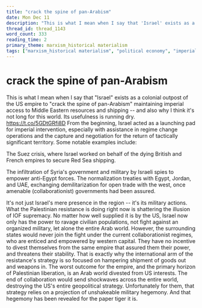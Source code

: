 ```yaml
---
title: "crack the spine of pan-Arabism"
date: Mon Dec 11
description: "This is what I mean when I say that 'Israel' exists as a colonial outpost of the US empire to 'crack the spine of pan-Arabism' maintaining imperial access to..."
thread_id: thread_1143
word_count: 333
reading_time: 2
primary_theme: marxism_historical materialism
tags: ["marxism_historical materialism", "political economy", "imperialism_colonialism", "cultural criticism", "organizational theory"]
---
```


# crack the spine of pan-Arabism

This is what I mean when I say that "Israel" exists as a colonial outpost of the US empire to "crack the spine of pan-Arabism" maintaining imperial access to Middle Eastern resources and shipping -- and also why I think it's not long for this world. Its usefulness is running dry. https://t.co/5GDtGRfi8D From the beginning, Israel acted as a launching pad for imperial intervention, especially with assistance in regime change operations and the capture and negotiation for the return of tactically significant territory. Some notable examples include:

The Suez crisis, where Israel worked on behalf of the dying British and French empires to secure Red Sea shipping.

The infiltration of Syria's government and military by Israeli spies to empower anti-Egypt forces. The normalization treaties with Egypt, Jordan, and UAE, exchanging demilitarization for open trade with the west, once amenable (collaborationist) governments had been assured.

It's not just Israel's mere presence in the region -- it's its military actions. What the Palestinian resistance is doing right now is shattering the illusion of IOF supremacy. No matter how well supplied it is by the US, Israel now only has the power to ravage civilian populations, not fight against an organized military, let alone the entire Arab world. However, the surrounding states would never join the fight under the current collaborationist regimes, who are enticed and empowered by western capital. They have no incentive to divest themselves from the same empire that assured them their power, and threatens their stability. That is exactly why the international arm of the resistance's strategy is so focused on hampering shipment of goods out and weapons in. The worst outcome for the empire, and the primary horizon of Palestinian liberation, is an Arab world divested from US interests. The end of collaboration would send shockwaves across the entire world, destroying the US's entire geopolitical strategy. Unfortunately for them, that strategy relies on a projection of unshakeable military hegemony. And that hegemony has been revealed for the paper tiger it is.